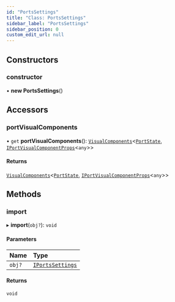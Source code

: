 ```yaml
---
id: "PortsSettings"
title: "Class: PortsSettings"
sidebar_label: "PortsSettings"
sidebar_position: 0
custom_edit_url: null
---
```


## Constructors

### constructor

• **new PortsSettings**()

## Accessors

### portVisualComponents

• `get` **portVisualComponents**(): [`VisualComponents`](VisualComponents)<[`PortState`](PortState), [`IPortVisualComponentProps`](../interfaces/IPortVisualComponentProps)<`any`\>\>

#### Returns

[`VisualComponents`](VisualComponents)<[`PortState`](PortState), [`IPortVisualComponentProps`](../interfaces/IPortVisualComponentProps)<`any`\>\>

## Methods

### import

▸ **import**(`obj?`): `void`

#### Parameters

| Name | Type |
| :------ | :------ |
| `obj?` | [`IPortsSettings`](../interfaces/IPortsSettings) |

#### Returns

`void`
